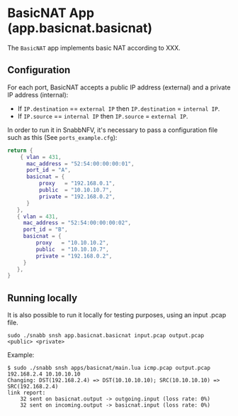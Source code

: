 # BasicNAT App (app.basicnat.basicnat)

The `BasicNAT` app implements basic NAT according to XXX.

## Configuration

For each port, BasicNAT accepts a public IP address (external) and a private IP address (internal):

- If `IP.destination` == `external IP` then `IP.destination` = `internal IP`.
- If `IP.source` == `internal IP` then `IP.source` = `external IP`.

In order to run it in SnabbNFV, it's necessary to pass a configuration file such as this (See `ports_example.cfg`):

```lua
return { 
	{ vlan = 431,
      mac_address = "52:54:00:00:00:01",
      port_id = "A",
      basicnat = {
		  proxy   = "192.168.0.1",
		  public  = "10.10.10.7",
		  private = "192.168.0.2",
	  }
   },
   { vlan = 431,
     mac_address = "52:54:00:00:00:02",
     port_id = "B",
     basicnat = {
         proxy   = "10.10.10.2",
         public  = "10.10.10.7",
         private = "192.168.0.2",
     }
   },
}
```

## Running locally

It is also possible to run it locally for testing purposes, using an input .pcap file.

```
sudo ./snabb snsh app.basicnat.basicnat input.pcap output.pcap <public> <private>
```

Example:

```
$ sudo ./snabb snsh apps/basicnat/main.lua icmp.pcap output.pcap 192.168.2.4 10.10.10.10
Changing: DST(192.168.2.4) => DST(10.10.10.10); SRC(10.10.10.10) => SRC(192.168.2.4)
link report:
	32 sent on basicnat.output -> outgoing.input (loss rate: 0%)
	32 sent on incoming.output -> basicnat.input (loss rate: 0%)
```
